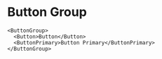 # Button Group

```
<ButtonGroup>
  <Button>Button</Button>
  <ButtonPrimary>Button Primary</ButtonPrimary>
</ButtonGroup>
```
